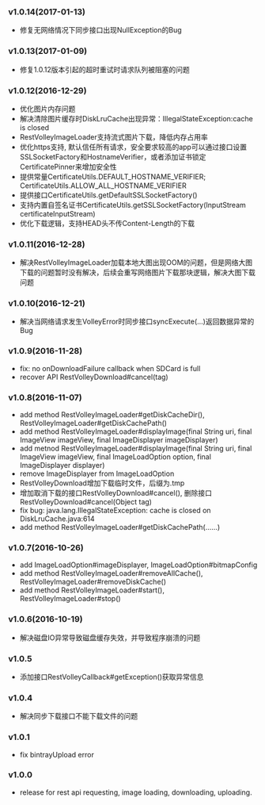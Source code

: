 ### v1.0.14(2017-01-13)
* 修复无网络情况下同步接口出现NullException的Bug

### v1.0.13(2017-01-09)
* 修复1.0.12版本引起的超时重试时请求队列被阻塞的问题

### v1.0.12(2016-12-29)
* 优化图片内存问题
* 解决清除图片缓存时DiskLruCache出现异常：IllegalStateException:cache is closed
* RestVolleyImageLoader支持流式图片下载，降低内存占用率
* 优化https支持, 默认信任所有请求，安全要求较高的app可以通过接口设置SSLSocketFactory和HostnameVerifier，或者添加证书锁定CertificatePinner来增加安全性
* 提供常量CertificateUtils.DEFAULT_HOSTNAME_VERIFIER; CertificateUtils.ALLOW_ALL_HOSTNAME_VERIFIER
* 提供接口CertificateUtils.getDefaultSSLSocketFactory()
* 支持内置自签名证书CertificateUtils.getSSLSocketFactory(InputStream certificateInputStream)
* 优化下载逻辑，支持HEAD头不传Content-Length的下载

### v1.0.11(2016-12-28)
* 解决RestVolleyImageLoader加载本地大图出现OOM的问题，但是网络大图下载的问题暂时没有解决，后续会重写网络图片下载那块逻辑，解决大图下载问题

### v1.0.10(2016-12-21)
 * 解决当网络请求发生VolleyError时同步接口syncExecute(...)返回数据异常的Bug

### v1.0.9(2016-11-28)
* fix: no onDownloadFailure callback when SDCard is full
* recover API RestVolleyDownload#cancel(tag)

### v1.0.8(2016-11-07)
* add method RestVolleyImageLoader#getDiskCacheDir(), RestVolleyImageLoader#getDiskCachePath()
* add method RestVolleyImageLoader#displayImage(final String uri, final ImageView imageView, final ImageDisplayer imageDisplayer)
* add metnod RestVolleyImageLoader#displayImage(final String uri, final ImageView imageView, final ImageLoadOption option, final ImageDisplayer displayer)
* remove ImageDisplayer from ImageLoadOption
* RestVolleyDownload增加下载临时文件，后缀为.tmp
* 增加取消下载的接口RestVolleyDownload#cancel(), 删除接口RestVolleyDownload#cancel(Object tag)
* fix bug: java.lang.IllegalStateException: cache is closed on DiskLruCache.java:614
* add method RestVolleyImageLoader#getDiskCachePath(......)

### v1.0.7(2016-10-26)
* add ImageLoadOption#imageDisplayer, ImageLoadOption#bitmapConfig
* add method RestVolleyImageLoader#removeAllCache(), RestVolleyImageLoader#removeDiskCache()
* add method RestVolleyImageLoader#start(), RestVolleyImageLoader#stop()

### v1.0.6(2016-10-19)
* 解决磁盘IO异常导致磁盘缓存失效，并导致程序崩溃的问题

### v1.0.5
* 添加接口RestVolleyCallback#getException()获取异常信息

### v1.0.4
* 解决同步下载接口不能下载文件的问题

### v1.0.1
* fix bintrayUpload error

### v1.0.0
* release for rest api requesting, image loading, downloading, uploading.


